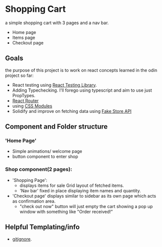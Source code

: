 # Shopping Cart
a simple shopping cart with 3 pages and a nav bar.
 - Home page
 - Items page
 - Checkout page
## Goals
the purpose of this project is to work on react concepts learned in the odin project so far:
 - React testing using [React Testing Library](https://testing-library.com/docs/react-testing-library/intro/).
 - Adding Typechecking. I'll forego using typescript and aim to use just PropTypes.
 - [React Router](https://testing-library.com/docs/react-testing-library/intro/)
 - using [CSS Modules](https://github.com/css-modules/css-modules)
 - Solidify and improve on fetching data using [Fake Store API](https://fakestoreapi.com/)

## Component and Folder structure
### 'Home Page'
- Simple animations/ welcome page
- button component to enter shop

### Shop component(2 pages):
- 'Shopping Page':
    - displays items for sale Grid layout of fetched items. 
    - 'Nav bar' fixed in place displaying item names and quantity.
- 'Checkout page' displays similar to sidebar as its own page which acts as confirmation area.
    - "check out now" button will just empty the cart showing a pop up window with something like "Order received!"

## Helpful Templating/info
- [gitignore](https://www.toptal.com/developers/gitignore).
